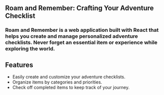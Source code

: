 ## Roam and Remember: Crafting Your Adventure Checklist

### Roam and Remember is a web application built with React that helps you create and manage personalized adventure checklists. Never forget an essential item or experience while exploring the world.



## Features
- Easily create and customize your adventure checklists.
- Organize items by categories and priorities.
- Check off completed items to keep track of your journey.
